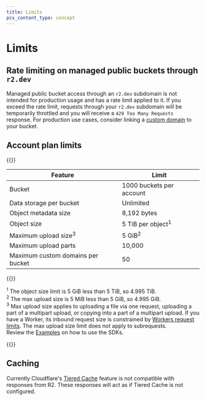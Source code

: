 ```yaml
---
title: Limits
pcx_content_type: concept
---
```


# Limits

## Rate limiting on managed public buckets through `r2.dev`

Managed public bucket access through an `r2.dev` subdomain is not intended for production usage and has a rate limit applied to it. If you exceed the rate limit, requests through your `r2.dev` subdomain will be temporarily throttled and you will receive a `429 Too Many Requests` response. For production use cases, consider linking a [custom domain](/r2/buckets/public-buckets/#custom-domains) to your bucket.

## Account plan limits

{{<table-wrap>}}

| Feature                         | Limit                                 |
| ------------------------------- | ------------------------------------- |
| Bucket                          | 1000 buckets per account              |
| Data storage per bucket         | Unlimited                             |
| Object metadata size            | 8,192 bytes                           |
| Object size                     | 5 TiB per object<sup>1</sup>           |
| Maximum upload size<sup>3</sup> | 5 GiB<sup>2</sup>                      |
| Maximum upload parts            | 10,000                                |
| Maximum custom domains per bucket | 50                                |

{{</table-wrap>}}

<sup>1</sup> The object size limit is 5 GiB less than 5 TiB, so 4.995 TiB.<br>
<sup>2</sup> The max upload size is 5 MiB less than 5 GiB, so 4.995 GiB.<br>
<sup>3</sup> Max upload size applies to uploading a file via one request, uploading a part of a multipart upload, or copying into a part of a multipart upload. If you have a Worker, its inbound request size is
constrained by [Workers request limits](/workers/platform/limits#request-limits). The max upload size limit does not apply to subrequests.<br>
Review the [Examples](/r2/examples/) on how to use the SDKs.<br>

{{<render file="_limits_increase.md" productFolder="workers">}}

## Caching

Currently Cloudflare's [Tiered Cache](/cache/how-to/tiered-cache/) feature is not compatible with responses from R2. These responses will act as if Tiered Cache is not configured. 

